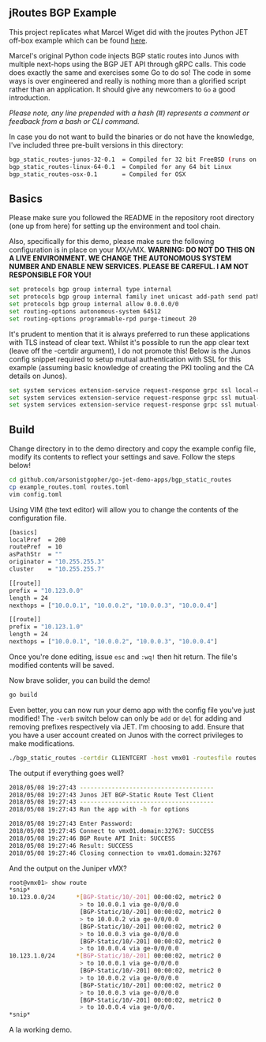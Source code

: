 ## jRoutes BGP Example

This project replicates what Marcel Wiget did with the jroutes Python JET off-box example which can be found [here](https://github.com/mwiget/jet-bgp-static-routes/blob/master/jroutes_bgp.py).

Marcel's original Python code injects BGP static routes into Junos with multiple next-hops using the BGP JET API through gRPC calls. This code does exactly the same and exercises some Go to do so! The code in some ways is over engineered and really is nothing more than a glorified script rather than an application. It should give any newcomers to `Go` a good introduction.

*Please note, any line prepended with a hash (#) represents a comment or feedback from a bash or CLI command.*

In case you do not want to build the binaries or do not have the knowledge, I've included three pre-built versions in this directory:

```bash
bgp_static_routes-junos-32-0.1  = Compiled for 32 bit FreeBSD (runs on Junos)
bgp_static_routes-linux-64-0.1  = Compiled for any 64 bit Linux
bgp_static_routes-osx-0.1       = Compiled for OSX
```

## Basics

Please make sure you followed the README in the repository root directory (one up from here) for setting up the environment and tool chain.

Also, specifically for this demo, please make sure the following configuration is in place on your MX/vMX.
__WARNING: DO NOT DO THIS ON A LIVE ENVIRONMENT. WE CHANGE THE AUTONOMOUS SYSTEM NUMBER AND ENABLE NEW SERVICES. PLEASE BE CAREFUL. I AM NOT RESPONSIBLE FOR YOU!__

```bash
set protocols bgp group internal type internal
set protocols bgp group internal family inet unicast add-path send path-count 6
set protocols bgp group internal allow 0.0.0.0/0
set routing-options autonomous-system 64512
set routing-options programmable-rpd purge-timeout 20
```

It's prudent to mention that it is always preferred to run these applications with TLS instead of clear text. Whilst it's possible to run the app clear text (leave off the -certdir argument), I do not promote this! Below is the Junos config snippet required to setup mutual authentication with SSL for this example (assuming basic knowledge of creating the PKI tooling and the CA details on Junos).

```bash
set system services extension-service request-response grpc ssl local-certificate vmx01.domain
set system services extension-service request-response grpc ssl mutual-authentication certificate-authority CA
set system services extension-service request-response grpc ssl mutual-authentication client-certificate-request require-certificate
```

## Build

Change directory in to the demo directory and copy the example config file, modify its contents to reflect your settings and save. Follow the steps below!

```bash
cd github.com/arsonistgopher/go-jet-demo-apps/bgp_static_routes
cp example_routes.toml routes.toml
vim config.toml  
```

Using VIM (the text editor) will allow you to change the contents of the configuration file.

```bash
[basics]
localPref  = 200
routePref  = 10
asPathStr  = ""
originator = "10.255.255.3"
cluster    = "10.255.255.7"

[[route]]
prefix = "10.123.0.0"
length = 24
nexthops = ["10.0.0.1", "10.0.0.2", "10.0.0.3", "10.0.0.4"]

[[route]]
prefix = "10.123.1.0"
length = 24
nexthops = ["10.0.0.1", "10.0.0.2", "10.0.0.3", "10.0.0.4"]
```

Once you're done editing, issue `esc` and `:wq!` then hit return. The file's modified contents will be saved.

Now brave solider, you can build the demo!

```bash
go build
```

Even better, you can now run your demo app with the config file you've just modified! The `-verb` switch below can only be `add` or `del` for adding and removing prefixes respectively via JET. I'm choosing to add.
Ensure that you have a user account created on Junos with the correct privileges to make modifications.

```bash
./bgp_static_routes -certdir CLIENTCERT -host vmx01 -routesfile routes.toml -user jet -verb add
```

The output if everything goes well?

```bash
2018/05/08 19:27:43 --------------------------------------
2018/05/08 19:27:43 Junos JET BGP-Static Route Test Client
2018/05/08 19:27:43 --------------------------------------
2018/05/08 19:27:43 Run the app with -h for options

2018/05/08 19:27:43 Enter Password:
2018/05/08 19:27:45 Connect to vmx01.domain:32767: SUCCESS
2018/05/08 19:27:46 BGP Route API Init: SUCCESS
2018/05/08 19:27:46 Result: SUCCESS
2018/05/08 19:27:46 Closing connection to vmx01.domain:32767
```

And the output on the Juniper vMX?

```bash
root@vmx01> show route
*snip*
10.123.0.0/24      *[BGP-Static/10/-201] 00:00:02, metric2 0
                    > to 10.0.0.1 via ge-0/0/0.0
                    [BGP-Static/10/-201] 00:00:02, metric2 0
                    > to 10.0.0.2 via ge-0/0/0.0
                    [BGP-Static/10/-201] 00:00:02, metric2 0
                    > to 10.0.0.3 via ge-0/0/0.0
                    [BGP-Static/10/-201] 00:00:02, metric2 0
                    > to 10.0.0.4 via ge-0/0/0.0
10.123.1.0/24      *[BGP-Static/10/-201] 00:00:02, metric2 0
                    > to 10.0.0.1 via ge-0/0/0.0
                    [BGP-Static/10/-201] 00:00:02, metric2 0
                    > to 10.0.0.2 via ge-0/0/0.0
                    [BGP-Static/10/-201] 00:00:02, metric2 0
                    > to 10.0.0.3 via ge-0/0/0.0
                    [BGP-Static/10/-201] 00:00:02, metric2 0
                    > to 10.0.0.4 via ge-0/0/0.
*snip*
```

A la working demo.
